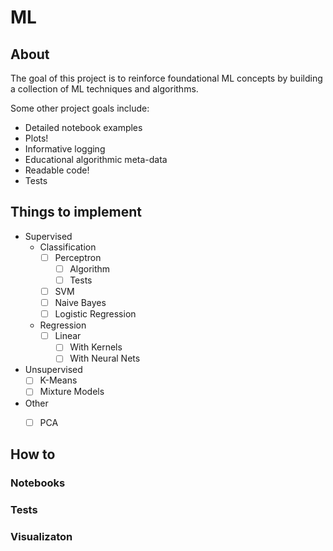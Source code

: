 # ML

## About

The goal of this project is to reinforce foundational ML concepts by building a collection of ML techniques and algorithms.

Some other project goals include:

- Detailed notebook examples
- Plots!
- Informative logging 
- Educational algorithmic meta-data
- Readable code!
- Tests

## Things to implement

- Supervised 
    - Classification
      - [ ] Perceptron
        - [ ] Algorithm 
        - [ ] Tests 
      - [ ] SVM
      - [ ] Naive Bayes
      - [ ] Logistic Regression
    - Regression
      - [ ] Linear
        - [ ] With Kernels
        - [ ] With Neural Nets
      
- Unsupervised 
  - [ ] K-Means
  - [ ] Mixture Models

- Other
  - [ ] PCA


## How to

### Notebooks

### Tests

### Visualizaton

